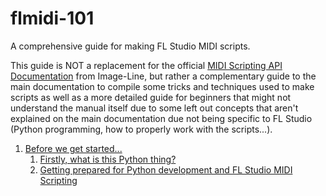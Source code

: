 # flmidi-101

A comprehensive guide for making FL Studio MIDI scripts.

This guide is NOT a replacement for the official [MIDI Scripting API Documentation](https://www.image-line.com/fl-studio-learning/fl-studio-online-manual/html/midi_scripting.htm) from Image-Line, but rather a complementary guide to the main documentation to compile some tricks and techniques used to make scripts as well as a more detailed guide for beginners that might not understand the manual itself due to some left out concepts that aren't explained on the main documentation due not being specific to FL Studio (Python programming, how to properly work with the scripts...).



1. [Before we get started...](1_before_we_get_started.md)
   1. [Firstly, what is this Python thing?](1_before_we_get_started.md#firstly-what-is-this-python-thing)
   2. [Getting prepared for Python development and FL Studio MIDI Scripting](1_before_we_get_started.md#getting-prepared-for-python-development-and-fl-studio-midi-scripting)

